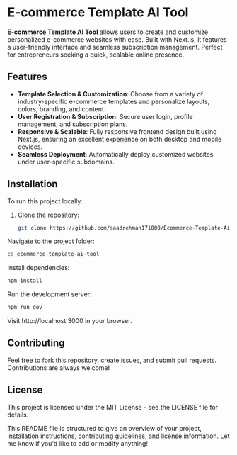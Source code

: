 # E-commerce Template AI Tool

**E-commerce Template AI Tool** allows users to create and customize personalized e-commerce websites with ease. Built with Next.js, it features a user-friendly interface and seamless subscription management. Perfect for entrepreneurs seeking a quick, scalable online presence.

## Features
- **Template Selection & Customization**: Choose from a variety of industry-specific e-commerce templates and personalize layouts, colors, branding, and content.
- **User Registration & Subscription**: Secure user login, profile management, and subscription plans.
- **Responsive & Scalable**: Fully responsive frontend design built using Next.js, ensuring an excellent experience on both desktop and mobile devices.
- **Seamless Deployment**: Automatically deploy customized websites under user-specific subdomains.

## Installation

To run this project locally:

1. Clone the repository:
   ```bash
   git clone https://github.com/saadrehman171000/Ecommerce-Template-Ai-Tool.git
   ```
Navigate to the project folder:

```bash
cd ecommerce-template-ai-tool
```
Install dependencies:

```bash
npm install
```
Run the development server:

```bash
npm run dev
```
Visit http://localhost:3000 in your browser.

## Contributing
Feel free to fork this repository, create issues, and submit pull requests. Contributions are always welcome!

## License
This project is licensed under the MIT License - see the LICENSE file for details.

This README file is structured to give an overview of your project, installation instructions, contributing guidelines, and license information. Let me know if you'd like to add or modify anything!